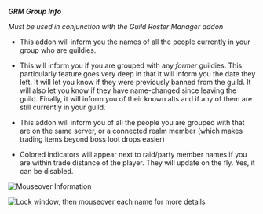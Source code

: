 ***GRM Group Info***

*Must be used in conjunction with the Guild Roster Manager addon*

* This addon will inform you the names of all the people currently in your group who are guildies.

* This will inform you if you are grouped with any *former* guildies. This particularly feature goes very deep in that it will inform you the date they left. It will let you know if they were previously banned from the guild. It will also let you know if they have name-changed since leaving the guild. Finally, it will inform you of their known alts and if any of them are still currently in your guild.

* This addon will inform you of all the people you are grouped with that are on the same server, or a connected realm member (which makes trading items beyond boss loot drops easier)

* Colored indicators will appear next to raid/party member names if you are within trade distance of the player. They will update on the fly. Yes, it can be disabled.

![Mouseover Information](https://i.imgur.com/MKwNQQv.jpg)

![Lock window, then mouseover each name for more details](https://i.imgur.com/Y6ySSca.jpg)